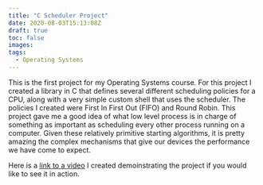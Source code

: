 ```yaml
---
title: "C Scheduler Project"
date: 2020-08-03T15:13:08Z
draft: true
toc: false
images:
tags:
  - Operating Systems
---
```


This is the first project for my Operating Systems course. For this project I created a library in C that defines several different scheduling policies for a CPU, along with a very simple custom shell that uses the scheduler. The policies I created were First In First Out (FIFO) and Round Robin. This project gave me a good idea of what low level process is in charge of something as important as scheduling every other process running on a computer. Given these relatively primitive starting algorithms, it is pretty amazing the complex mechanisms that give our devices the performance we have come to expect. 

Here is a [link to a video] I created demoinstrating the project if you would like to see it in action.



[link to a video]:    https://youtu.be/RXP19fR82ZQ
